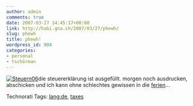 ```yaml
---
author: admin
comments: true
date: 2007-03-27 14:45:17+00:00
link: http://habi.gna.ch/2007/03/27/phewh/
slug: phewh
title: phewh!
wordpress_id: 904
categories:
- personal
- tschörman
---
```


[![Steuern06](http://habi.gna.ch/wp-content/uploads/2007/03/steuern06-tm.jpg)](http://habi.gna.ch/wp-content/uploads/2007/03/steuern06.jpg)die steuererklärung ist ausgefüllt.
morgen noch ausdrucken, abschicken und ich kann ohne schlechtes gewissen in die [ferien](http://pickalbatros.com/html/sharm_beach.html)...  




Technorati Tags: [lang:de](http://www.technorati.com/tag/lang:de), [taxes](http://www.technorati.com/tag/taxes)
